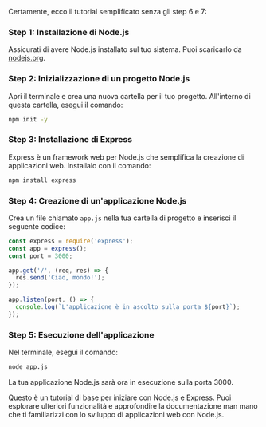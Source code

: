 Certamente, ecco il tutorial semplificato senza gli step 6 e 7:

### Step 1: Installazione di Node.js

Assicurati di avere Node.js installato sul tuo sistema. Puoi scaricarlo da [nodejs.org](https://nodejs.org/).

### Step 2: Inizializzazione di un progetto Node.js

Apri il terminale e crea una nuova cartella per il tuo progetto. All'interno di questa cartella, esegui il comando:

```bash
npm init -y
```

### Step 3: Installazione di Express

Express è un framework web per Node.js che semplifica la creazione di applicazioni web. Installalo con il comando:

```bash
npm install express
```

### Step 4: Creazione di un'applicazione Node.js

Crea un file chiamato `app.js` nella tua cartella di progetto e inserisci il seguente codice:

```javascript
const express = require('express');
const app = express();
const port = 3000;

app.get('/', (req, res) => {
  res.send('Ciao, mondo!');
});

app.listen(port, () => {
  console.log(`L'applicazione è in ascolto sulla porta ${port}`);
});
```

### Step 5: Esecuzione dell'applicazione

Nel terminale, esegui il comando:

```bash
node app.js
```

La tua applicazione Node.js sarà ora in esecuzione sulla porta 3000.

Questo è un tutorial di base per iniziare con Node.js e Express. Puoi esplorare ulteriori funzionalità e approfondire la documentazione man mano che ti familiarizzi con lo sviluppo di applicazioni web con Node.js.
